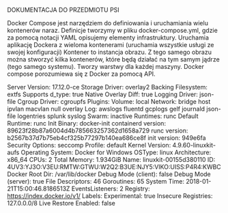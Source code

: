 DOKUMENTACJA DO PRZEDMIOTU PSI

Docker Compose jest narzędziem do definiowania i uruchamiania wielu kontenerów naraz. 
Definicje tworzymy w pliku docker-compose.yml, gdzie za pomocą notacji YAML opisujemy elementy infrastruktury. 
Uruchamia aplikację Dockera z wieloma kontenerami (uruchamia wszystkie usługi ze swojej konfiguracji) Kontener to instancja obrazu. 
Z tego samego obrazu można stworzyć kilka kontenerów, które będą działać na tym samym jądrze (tego samego systemu). 
Tworzy warstwy dla każdej maszyny. Docker compose porozumiewa się z Docker za pomocą API.


Server Version: 17.12.0-ce
Storage Driver: overlay2
 Backing Filesystem: extfs
 Supports d_type: true
 Native Overlay Diff: true
Logging Driver: json-file
Cgroup Driver: cgroupfs
Plugins:
 Volume: local
 Network: bridge host ipvlan macvlan null overlay
 Log: awslogs fluentd gcplogs gelf journald json-file logentries splunk syslog
Swarm: inactive
Runtimes: runc
Default Runtime: runc
Init Binary: docker-init
containerd version: 89623f28b87a6004d4b785663257362d1658a729
runc version: b2567b37d7b75eb4cf325b77297b140ea686ce8f
init version: 949e6fa
Security Options:
 seccomp
  Profile: default
Kernel Version: 4.9.60-linuxkit-aufs
Operating System: Docker for Windows
OSType: linux
Architecture: x86_64
CPUs: 2
Total Memory: 1.934GiB
Name: linuxkit-00155d380110
ID: 4UV3:YJ3O:V3EU:RMTW:GTWU:W2Q2:B3UE:NJY5:VIKO:UISS:P4R4:KWBC
Docker Root Dir: /var/lib/docker
Debug Mode (client): false
Debug Mode (server): true
 File Descriptors: 46
 Goroutines: 65
 System Time: 2018-01-21T15:00:46.8186513Z
 EventsListeners: 2
Registry: https://index.docker.io/v1/
Labels:
Experimental: true
Insecure Registries:
 127.0.0.0/8
Live Restore Enabled: false
